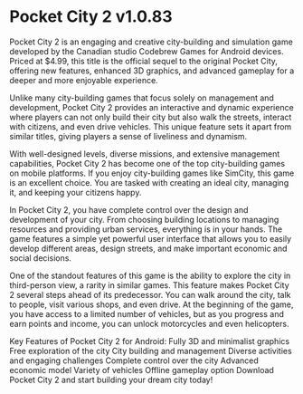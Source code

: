 # Pocket City 2 v1.0.83 

Pocket City 2 is an engaging and creative city-building and simulation game developed by the Canadian studio Codebrew Games for Android devices. Priced at $4.99, this title is the official sequel to the original Pocket City, offering new features, enhanced 3D graphics, and advanced gameplay for a deeper and more enjoyable experience.

Unlike many city-building games that focus solely on management and development, Pocket City 2 provides an interactive and dynamic experience where players can not only build their city but also walk the streets, interact with citizens, and even drive vehicles. This unique feature sets it apart from similar titles, giving players a sense of liveliness and dynamism.

With well-designed levels, diverse missions, and extensive management capabilities, Pocket City 2 has become one of the top city-building games on mobile platforms. If you enjoy city-building games like SimCity, this game is an excellent choice. You are tasked with creating an ideal city, managing it, and keeping your citizens happy.

In Pocket City 2, you have complete control over the design and development of your city. From choosing building locations to managing resources and providing urban services, everything is in your hands. The game features a simple yet powerful user interface that allows you to easily develop different areas, design streets, and make important economic and social decisions.

One of the standout features of this game is the ability to explore the city in third-person view, a rarity in similar games. This feature makes Pocket City 2 several steps ahead of its predecessor. You can walk around the city, talk to people, visit various shops, and even drive. At the beginning of the game, you have access to a limited number of vehicles, but as you progress and earn points and income, you can unlock motorcycles and even helicopters.

Key Features of Pocket City 2 for Android:
Fully 3D and minimalist graphics
Free exploration of the city
City building and management
Diverse activities and engaging challenges
Complete control over the city
Advanced economic model
Variety of vehicles
Offline gameplay option
Download Pocket City 2 and start building your dream city today!

